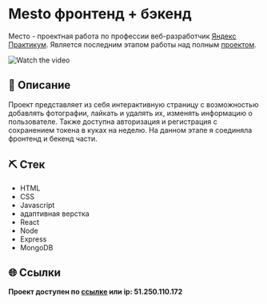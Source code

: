# Mesto фронтенд + бэкенд

Место - проектная работа по профессии веб-разработчик [Яндекс Практикум](https://praktikum.yandex.ru "Яндекс Практикум"). Является последним этапом работы над полным [проектом](https://mesto-julia.nomoredomains.xyz). 

![Watch the video](./preview.gif)

## 📌 Описание
Проект представляет из себя интерактивную страницу с возможностью добавлять фотографии, лайкать и удалять их, изменять информацию о пользователе. Также доступна авторизация и регистрация с сохранением токена в куках на неделю. На данном этапе я соединяла фронтенд и бекенд части.
## ⛏ Стек
- HTML
- CSS
- Javascript
- адаптивная верстка
- React
- Node
- Express
- MongoDB

## 🌐 Ссылки
**Проект доступен по [ссылке](https://mesto-julia.nomoredomains.xyz) или ip: 51.250.110.172**



